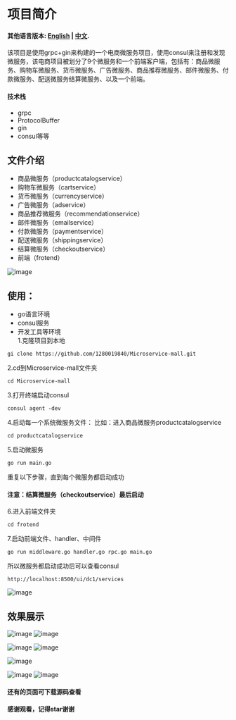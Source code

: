 # 项目简介
#### 其他语言版本: [English](README_en.md) | [中文](README.md).
该项目是使用grpc+gin来构建的一个电商微服务项目，使用consul来注册和发现微服务，该电商项目被划分了9个微服务和一个前端客户端，包括有：商品微服务、购物车微服务、货币微服务、广告微服务、商品推荐微服务、邮件微服务、付款微服务、配送微服务结算微服务、以及一个前端。
#### 技术栈
* grpc
* ProtocolBuffer
* gin
* consul等等
  
## 文件介绍
* 商品微服务（productcatalogservice）
* 购物车微服务（cartservice）
* 货币微服务（currencyservice）
* 广告微服务（adservice）
* 商品推荐微服务（recommendationservice）
* 邮件微服务（emailservice）
* 付款微服务（paymentservice）
* 配送微服务（shippingservice）
* 结算微服务（checkoutservice）
* 前端（frotend）

![image](https://github.com/1280019840/Microservice-mall/raw/main/img/mic.png)


## 使用：
* go语言环境
* consul服务
* 开发工具等环境<br>
1.克隆项目到本地
```
gi clone https://github.com/1280019840/Microservice-mall.git
```
2.cd到Microservice-mall文件夹
```
cd Microservice-mall
```
3.打开终端启动consul
```
consul agent -dev
```
4.启动每一个系统微服务文件：
比如：进入商品微服务productcatalogservice
```
cd productcatalogservice
```
5.启动微服务
```
go run main.go
```
重复以下步骤，直到每个微服务都启动成功
#### 注意：结算微服务（checkoutservice）最后启动
6.进入前端文件夹
```
cd frotend
```
7.启动前端文件、handler、中间件
```
go run middleware.go handler.go rpc.go main.go
```
所以微服务都启动成功后可以查看consul
```
http://localhost:8500/ui/dc1/services
```
![image](https://github.com/1280019840/Microservice-mall/raw/main/img/consul.png)
<br>

## 效果展示
![image](https://github.com/1280019840/Microservice-mall/raw/main/img/home1.png)
![image](https://github.com/1280019840/Microservice-mall/raw/main/img/home2.png)

![image](https://github.com/1280019840/Microservice-mall/raw/main/img/details1.png)
![image](https://github.com/1280019840/Microservice-mall/raw/main/img/details2.png)

![image](https://github.com/1280019840/Microservice-mall/raw/main/img/cart_nil.png)

![image](https://github.com/1280019840/Microservice-mall/raw/main/img/pay1.png)
![image](https://github.com/1280019840/Microservice-mall/raw/main/img/pay2.png)
#### 还有的页面可下载源码查看<br>
#### 感谢观看，记得star谢谢

